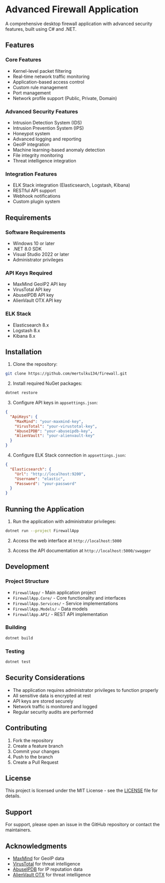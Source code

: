 # Advanced Firewall Application

A comprehensive desktop firewall application with advanced security features, built using C# and .NET.

## Features

### Core Features
- Kernel-level packet filtering
- Real-time network traffic monitoring
- Application-based access control
- Custom rule management
- Port management
- Network profile support (Public, Private, Domain)

### Advanced Security Features
- Intrusion Detection System (IDS)
- Intrusion Prevention System (IPS)
- Honeypot system
- Advanced logging and reporting
- GeoIP integration
- Machine learning-based anomaly detection
- File integrity monitoring
- Threat intelligence integration

### Integration Features
- ELK Stack integration (Elasticsearch, Logstash, Kibana)
- RESTful API support
- Webhook notifications
- Custom plugin system

## Requirements

### Software Requirements
- Windows 10 or later
- .NET 8.0 SDK
- Visual Studio 2022 or later
- Administrator privileges

### API Keys Required
- MaxMind GeoIP2 API key
- VirusTotal API key
- AbuseIPDB API key
- AlienVault OTX API key

### ELK Stack
- Elasticsearch 8.x
- Logstash 8.x
- Kibana 8.x

## Installation

1. Clone the repository:
```bash
git clone https://github.com/mertulku134/firewall.git
```

2. Install required NuGet packages:
```bash
dotnet restore
```

3. Configure API keys in `appsettings.json`:
```json
{
  "ApiKeys": {
    "MaxMind": "your-maxmind-key",
    "VirusTotal": "your-virustotal-key",
    "AbuseIPDB": "your-abuseipdb-key",
    "AlienVault": "your-alienvault-key"
  }
}
```

4. Configure ELK Stack connection in `appsettings.json`:
```json
{
  "Elasticsearch": {
    "Url": "http://localhost:9200",
    "Username": "elastic",
    "Password": "your-password"
  }
}
```

## Running the Application

1. Run the application with administrator privileges:
```bash
dotnet run --project FirewallApp
```

2. Access the web interface at `http://localhost:5000`

3. Access the API documentation at `http://localhost:5000/swagger`

## Development

### Project Structure
- `FirewallApp/` - Main application project
- `FirewallApp.Core/` - Core functionality and interfaces
- `FirewallApp.Services/` - Service implementations
- `FirewallApp.Models/` - Data models
- `FirewallApp.API/` - REST API implementation

### Building
```bash
dotnet build
```

### Testing
```bash
dotnet test
```

## Security Considerations

- The application requires administrator privileges to function properly
- All sensitive data is encrypted at rest
- API keys are stored securely
- Network traffic is monitored and logged
- Regular security audits are performed

## Contributing

1. Fork the repository
2. Create a feature branch
3. Commit your changes
4. Push to the branch
5. Create a Pull Request

## License

This project is licensed under the MIT License - see the [LICENSE](LICENSE) file for details.

## Support

For support, please open an issue in the GitHub repository or contact the maintainers.

## Acknowledgments

- [MaxMind](https://www.maxmind.com/) for GeoIP data
- [VirusTotal](https://www.virustotal.com/) for threat intelligence
- [AbuseIPDB](https://www.abuseipdb.com/) for IP reputation data
- [AlienVault OTX](https://otx.alienvault.com/) for threat intelligence 